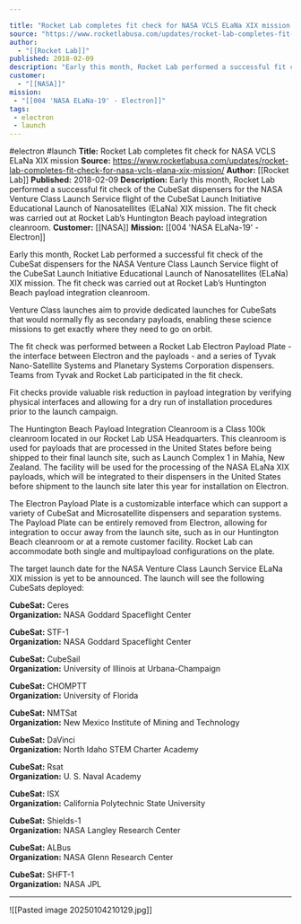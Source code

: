 ```yaml
---

title: "Rocket Lab completes fit check for NASA VCLS ELaNa XIX mission "
source: "https://www.rocketlabusa.com/updates/rocket-lab-completes-fit-check-for-nasa-vcls-elana-xix-mission/"
author:
  - "[[Rocket Lab]]"
published: 2018-02-09
description: "Early this month, Rocket Lab performed a successful fit check of the CubeSat dispensers for the NASA Venture Class Launch Service flight of the CubeSat Launch Initiative Educational Launch of Nanosatellites (ELaNa) XIX mission. The fit check was carried out at Rocket Lab’s Huntington Beach payload integration cleanroom."
customer:
  - "[[NASA]]"
mission:
 - "[[004 'NASA ELaNa-19' - Electron]]"
tags:
 - electron
 - launch
---
```


#electron #launch
**Title:** Rocket Lab completes fit check for NASA VCLS ELaNa XIX mission 
**Source:** https://www.rocketlabusa.com/updates/rocket-lab-completes-fit-check-for-nasa-vcls-elana-xix-mission/
**Author:** [[Rocket Lab]]
**Published:** 2018-02-09
**Description:** Early this month, Rocket Lab performed a successful fit check of the CubeSat dispensers for the NASA Venture Class Launch Service flight of the CubeSat Launch Initiative Educational Launch of Nanosatellites (ELaNa) XIX mission. The fit check was carried out at Rocket Lab’s Huntington Beach payload integration cleanroom.
**Customer:** [[NASA]]
**Mission:** [[004 'NASA ELaNa-19' - Electron]]

Early this month, Rocket Lab performed a successful fit check of the CubeSat dispensers for the NASA Venture Class Launch Service flight of the CubeSat Launch Initiative Educational Launch of Nanosatellites (ELaNa) XIX mission. The fit check was carried out at Rocket Lab’s Huntington Beach payload integration cleanroom.

Venture Class launches aim to provide dedicated launches for CubeSats that would normally fly as secondary payloads, enabling these science missions to get exactly where they need to go on orbit.

The fit check was performed between a Rocket Lab Electron Payload Plate - the interface between Electron and the payloads - and a series of Tyvak Nano-Satellite Systems and Planetary Systems Corporation dispensers. Teams from Tyvak and Rocket Lab participated in the fit check.

Fit checks provide valuable risk reduction in payload integration by verifying physical interfaces and allowing for a dry run of installation procedures prior to the launch campaign.

The Huntington Beach Payload Integration Cleanroom is a Class 100k cleanroom located in our Rocket Lab USA Headquarters. This cleanroom is used for payloads that are processed in the United States before being shipped to their final launch site, such as Launch Complex 1 in Mahia, New Zealand. The facility will be used for the processing of the NASA ELaNa XIX payloads, which will be integrated to their dispensers in the United States before shipment to the launch site later this year for installation on Electron.

The Electron Payload Plate is a customizable interface which can support a variety of CubeSat and Microsatellite dispensers and separation systems. The Payload Plate can be entirely removed from Electron, allowing for integration to occur away from the launch site, such as in our Huntington Beach cleanroom or at a remote customer facility. Rocket Lab can accommodate both single and multipayload configurations on the plate.

The target launch date for the NASA Venture Class Launch Service ELaNa XIX mission is yet to be announced. The launch will see the following CubeSats deployed:

**CubeSat:** Ceres  
**Organization:** NASA Goddard Spaceflight Center

**CubeSat:** STF-1  
**Organization:** NASA Goddard Spaceflight Center

**CubeSat:** CubeSail  
**Organization:** University of Illinois at Urbana-Champaign

**CubeSat:** CHOMPTT  
**Organization:** University of Florida

**CubeSat:** NMTSat  
**Organization:** New Mexico Institute of Mining and Technology

**CubeSat:** DaVinci  
**Organization:** North Idaho STEM Charter Academy

**CubeSat:** Rsat  
**Organization:** U. S. Naval Academy

**CubeSat:** ISX  
**Organization:** California Polytechnic State University

**CubeSat:** Shields-1  
**Organization:** NASA Langley Research Center

**CubeSat:** ALBus  
**Organization:** NASA Glenn Research Center

**CubeSat:** SHFT-1  
**Organization:** NASA JPL

---

![[Pasted image 20250104210129.jpg]]